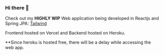 ### Hi there 👋

Check out my **HIGHLY WIP** Web application being developed in Reactjs and Spring JPA: [Tailwind](https://github.com/RuiQiHuang1832/RuiWebApp)

Frontend hosted on Vercel and Backend hosted on Heroku.

**Since heroku is hosted free, there will be a delay while accessing the web app.

<!--
**RuiQiHuang1832/RuiQiHuang1832** is a ✨ _special_ ✨ repository because its `README.md` (this file) appears on your GitHub profile.

Here are some ideas to get you started:

- 🔭 I’m currently working on ...
- 🌱 I’m currently learning ...
- 👯 I’m looking to collaborate on ...
- 🤔 I’m looking for help with ...
- 💬 Ask me about ...
- 📫 How to reach me: ...
- 😄 Pronouns: ...
- ⚡ Fun fact: ...
-->
